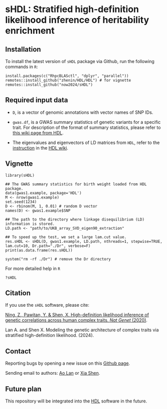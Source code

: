 # sHDL: Stratified high-definition likelihood inference of heritability enrichment

## Installation 

To install the latest version of `sHDL` package via Github, run the following commands in `R`:
```{r eval = FALSE}
install.packages(c("RhpcBLASctl", "dplyr", "parallel"))
remotes::install_github("zhenin/HDL/HDL") # for vignette
remotes::install_github("now2024/sHDL")
```

## Required input data

- `D`, is a vector of genomic annotations with vector names of SNP IDs.
- `gwas.df`, is a GWAS summary statistics of genetic variants for a specific trait. For description of the format of summary statistics, please refer to [this wiki page from HDL](https://github.com/zhenin/HDL/wiki/Format-of-summary-statistics).

- The eigenvalues and eigenvectors of LD matrices from `HDL`, refer to the [instruction](https://github.com/zhenin/HDL/wiki/Reference-panels) in the [HDL wiki](https://github.com/zhenin/HDL/wiki).

## Vignette

```{r eval = FALSE}
library(sHDL)

## The GWAS summary statistics for birth weight loaded from HDL package.
data(gwas1.example, package='HDL')
M <- nrow(gwas1.example)
set.seed(1234)
D <- rbinom(M, 1, 0.01) # random D vector
names(D) <- gwas1.example$SNP

## The path to the directory where linkage disequilibrium (LD) information is stored.
LD.path <- "path/to/UKB_array_SVD_eigen90_extraction"

## To speed up the test, we set a large lam.cut value.
res.sHDL <- sHDL(D, gwas1.example, LD.path, nthreads=1, stepwise=TRUE, lam.cut=10, Dr.path="./Dr", verbose=F)
print(as.data.frame(res.sHDL))

system("rm -rf ./Dr") # remove the Dr directory
```

For more detailed help in `R`

```{r eval = FALSE}
?sHDL
```

## Citation

If you use the `sHDL` software, please cite:

[Ning, Z., Pawitan, Y. & Shen, X. High-definition likelihood inference of genetic correlations across human complex traits. *Nat Genet* (2020)](https://www.nature.com/articles/s41588-020-0653-y).

Lan A. and Shen X. Modeling the genetic architecture of complex traits via stratified high-definition likelihood. (2024).

## Contact

Reporting bugs by opening a new issue on this [Github page](https://github.com/now2014/sHDL/issues).

Sending email to authors:  [Ao Lan](mailto:lanao@mail2.sysu.edu.cn) or [Xia Shen](mailto:shenx@fudan.edu.cn).

## Future plan

This repository will be integrated into the [HDL](https://github.com/zhenin/HDL) software in the future.